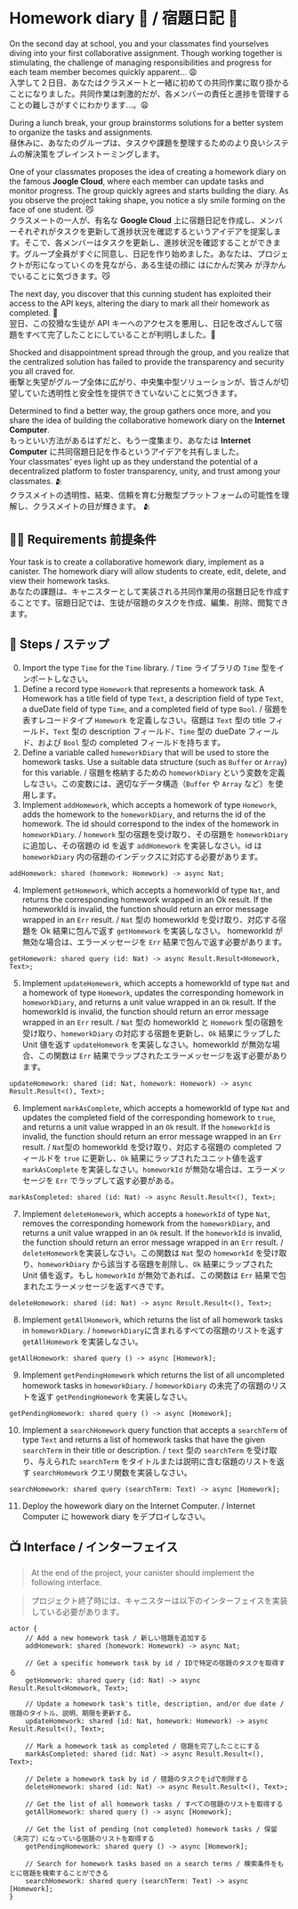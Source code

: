 # Homework diary 📔 / 宿題日記 📔
On the second day at school, you and your classmates find yourselves diving into your first collaborative assignment. Though working together is stimulating, the challenge of managing responsibilities and progress for each team member becomes quickly apparent... 😩  
入学して２日目、あなたはクラスメートと一緒に初めての共同作業に取り掛かることになりました。共同作業は刺激的だが、各メンバーの責任と進捗を管理することの難しさがすぐにわかります...。😩<br/>

During a lunch break, your group brainstorms solutions for a better system to organize the tasks and assignments.  
昼休みに、あなたのグループは、タスクや課題を整理するためのより良いシステムの解決策をブレインストーミングします。<br/>

One of your classmates proposes the idea of creating a homework diary on the famous **Joogle Cloud**, where each member can update tasks and monitor progress. The group quickly agrees and starts building the diary. As you observe the project taking shape, you notice a sly smile forming on the face of one student. 😼  
クラスメートの一人が、有名な **Google Cloud** 上に宿題日記を作成し、メンバーそれぞれがタスクを更新して進捗状況を確認するというアイデアを提案します。そこで、各メンバーはタスクを更新し、進捗状況を確認することができます。グループ全員がすぐに同意し、日記を作り始めました。あなたは、プロジェクトが形になっていくのを見ながら、ある生徒の顔に はにかんだ笑み が浮かんでいることに気づきます。😼<br/>

The next day, you discover that this cunning student has exploited their access to the API keys, altering the diary to mark all their homework as completed. 🫢  
翌日、この狡猾な生徒が API キーへのアクセスを悪用し、日記を改ざんして宿題をすべて完了したことにしていることが判明しました。🫢<br/>

Shocked and disappointment spread through the group, and you realize that the centralized solution has failed to provide the transparency and security you all craved for.  
衝撃と失望がグループ全体に広がり、中央集中型ソリューションが、皆さんが切望していた透明性と安全性を提供できていないことに気づきます。

Determined to find a better way, the group gathers once more, and you share the idea of building the collaborative homework diary on the **Internet Computer**.  
もっといい方法があるはずだと、もう一度集まり、あなたは  **Internet Computer** に共同宿題日記を作るというアイデアを共有しました。<br/>
Your classmates' eyes light up as they understand the potential of a decentralized platform to foster transparency, unity, and trust among your classmates. 🫂  
クラスメイトの透明性、結束、信頼を育む分散型プラットフォームの可能性を理解し、クラスメイトの目が輝きます。 🫂
## 🧑‍🏫 Requirements 前提条件 
Your task is to create a collaborative homework diary, implement as a canister. The homework diary will allow students to create, edit, delete, and view their homework tasks.  
あなたの課題は、キャニスターとして実装される共同作業用の宿題日記を作成することです。宿題日記では、生徒が宿題のタスクを作成、編集、削除、閲覧できます。
## 📒 Steps / ステップ
0. Import the type `Time` for the `Time` library. / `Time` ライブラリの `Time` 型をインポートしなさい。
1. Define a record type `Homework` that represents a homework task. A Homework has a title field of type `Text`, a description field of type `Text`, a dueDate field of type `Time`, and a completed field of type `Bool`. / 宿題を表すレコードタイプ `Homework` を定義しなさい。宿題は `Text` 型の title フィールド、`Text` 型の description フィールド、`Time` 型の dueDate フィールド、および `Bool` 型の completed フィールドを持ちます。
2. Define a variable called `homeworkDiary` that will be used to store the homework tasks. Use a suitable data structure (such as `Buffer` or `Array`) for this variable. / 宿題を格納するための `homeworkDiary` という変数を定義しなさい。この変数には、適切なデータ構造（`Buffer` や `Array` など）を使用します。
3. Implement `addHomework`, which accepts a homework of type `Homework`, adds the homework to the `homeworkDiary`, and returns the id of the homework. The id should correspond to the index of the homework in `homeworkDiary`. / `homework` 型の宿題を受け取り、その宿題を `homeworkDiary` に追加し、その宿題の id を返す `addHomework` を実装しなさい。id は `homeworkDiary` 内の宿題のインデックスに対応する必要があります。
```motoko
addHomework: shared (homework: Homework) -> async Nat;
```
4. Implement `getHomework`, which accepts a homeworkId of type `Nat`, and returns the corresponding homework wrapped in an Ok result. 
If the homeworkId is invalid, the function should return an error message wrapped in an `Err` result. / `Nat` 型の homeworkId を受け取り、対応する宿題を Ok 結果に包んで返す `getHomework` を実装しなさい。
homeworkId が無効な場合は、エラーメッセージを `Err` 結果で包んで返す必要があります。
```motoko
getHomework: shared query (id: Nat) -> async Result.Result<Homework, Text>;
```
5. Implement `updateHomework`, which accepts a homeworkId of type `Nat` and a homework of type `Homework`, updates the corresponding homework in `homeworkDiary`, and returns a unit value wrapped in an `Ok` result. If the homeworkId is invalid, the function should return an error message wrapped in an `Err` result. / `Nat` 型の homeworkId と `Homework` 型の宿題を受け取り、`homeworkDiary` の対応する宿題を更新し、`Ok` 結果にラップした Unit 値を返す `updateHomework` を実装しなさい。homeworkId が無効な場合、この関数は `Err` 結果でラップされたエラーメッセージを返す必要があります。
```motoko
updateHomework: shared (id: Nat, homework: Homework) -> async Result.Result<(), Text>;
```
6. Implement `markAsComplete`, which accepts a homeworkId of type `Nat` and updates the completed field of the corresponding homework to `true`, and returns a unit value wrapped in an `Ok` result. If the `homeworkId` is invalid, the function should return an error message wrapped in an `Err` result. / `Nat`型の homeworkId を受け取り、対応する宿題の completed フィールドを `true` に更新し、`Ok` 結果にラップされたユニット値を返す `markAsComplete` を実装しなさい。`homeworkId` が無効な場合は、エラーメッセージを `Err` でラップして返す必要がある。
```motoko
markAsCompleted: shared (id: Nat) -> async Result.Result<(), Text>;
```
7. Implement `deleteHomework`, which accepts a `homeworkId` of type `Nat`, removes the corresponding homework from the `homeworkDiary`, and returns a unit value wrapped in an `Ok` result. If the `homeworkId` is invalid, the function should return an error message wrapped in an `Err` result. / `deleteHomework`を実装しなさい。この関数は `Nat` 型の `homeworkId` を受け取り、`homeworkDiary` から該当する宿題を削除し、`Ok` 結果にラップされた Unit 値を返す。もし `homeworkId` が無効であれば、この関数は `Err` 結果で包まれたエラーメッセージを返すべきです。
```motoko
deleteHomework: shared (id: Nat) -> async Result.Result<(), Text>;
```
8. Implement `getAllHomework`, which returns the list of all homework tasks in `homeworkDiary`. / `homeworkDiary`に含まれるすべての宿題のリストを返す `getAllHomework` を実装しなさい。
```motoko
getAllHomework: shared query () -> async [Homework];
```
9. Implement `getPendingHomework` which returns the list of all uncompleted homework tasks in `homeworkDiary`. / `homeworkDiary` の未完了の宿題のリストを返す `getPendingHomework` を実装しなさい。
```motoko
getPendingHomework: shared query () -> async [Homework];
```
10. Implement a `searchHomework` query function that accepts a `searchTerm` of type `Text` and returns a list of homework tasks that have the given `searchTerm` in their title or description. / `text` 型の `searchTerm` を受け取り、与えられた `searchTerm` をタイトルまたは説明に含む宿題のリストを返す `searchHomework` クエリ関数を実装しなさい。
```motoko
searchHomework: shared query (searchTerm: Text) -> async [Homework];
```
11. Deploy the howework diary on the Internet Computer. / Internet Computer に howework diary をデプロイしなさい。
## 📺 Interface / インターフェイス
> At the end of the project, your canister should implement the following interface.

> プロジェクト終了時には、キャニスターは以下のインターフェイスを実装している必要があります。

```motoko
actor {
    // Add a new homework task / 新しい宿題を追加する
    addHomework: shared (homework: Homework) -> async Nat;

    // Get a specific homework task by id / IDで特定の宿題のタスクを取得する
    getHomework: shared query (id: Nat) -> async Result.Result<Homework, Text>;

    // Update a homework task's title, description, and/or due date / 宿題のタイトル、説明、期限を更新する。
    updateHomework: shared (id: Nat, homework: Homework) -> async Result.Result<(), Text>;

    // Mark a homework task as completed / 宿題を完了したことにする
    markAsCompleted: shared (id: Nat) -> async Result.Result<(), Text>;

    // Delete a homework task by id / 宿題のタスクをidで削除する
    deleteHomework: shared (id: Nat) -> async Result.Result<(), Text>;

    // Get the list of all homework tasks / すべての宿題のリストを取得する
    getAllHomework: shared query () -> async [Homework];

    // Get the list of pending (not completed) homework tasks / 保留（未完了）になっている宿題のリストを取得する
    getPendingHomework: shared query () -> async [Homework];

    // Search for homework tasks based on a search terms / 検索条件をもとに宿題を検索することができる
    searchHomework: shared query (searchTerm: Text) -> async [Homework];
}
```

